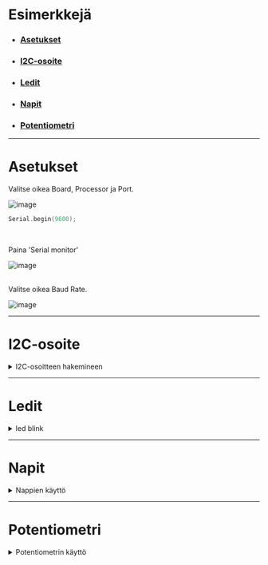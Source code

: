 # Esimerkkejä

- ### [Asetukset](#Asetukset)
- ### [I2C-osoite](#I2C-osoite)
- ### [Ledit](#Ledit)
- ### [Napit](#Napit)
- ### [Potentiometri](#Potentiometri)

---

# Asetukset

Valitse oikea Board, Processor ja Port.

![image](https://user-images.githubusercontent.com/72470168/170723042-c36b605f-f10c-403b-b07c-10a9298c01da.png)

```cpp
Serial.begin(9600);
```

<br>

Paina 'Serial monitor'

![image](https://user-images.githubusercontent.com/72470168/170723976-49afb139-5628-4156-84a8-5f783a06f897.png)

<br>
Valitse oikea Baud Rate.

![image](https://user-images.githubusercontent.com/72470168/170724179-baecb2f5-d22d-409e-9580-63b43cc6628b.png)
<br>

---

# I2C-osoite

<a name="i2c-osoite"></a>

 <details>
 <summary>
 I2C-osoitteen hakemineen
 </summary>

```cpp
#include "Arduino.h" // vain jos käytät VSCode ja PlatformIO
#include <Wire.h> //include Wire.h library

void setup()
{
   Wire.begin();       // Wire communication begin
   Serial.begin(9600); // The baudrate of Serial monitor is set in 9600
   while (!Serial)
       ; // Waiting for Serial Monitor
   Serial.println("\nI2C Scanner");
}

void loop()
{
   byte error, address; // variable for error and I2C address
   int nDevices;

   Serial.println("Scanning...");

   nDevices = 0;
   for (address = 1; address < 127; address++)
   {
       // The i2c_scanner uses the return value of
       // the Write.endTransmisstion to see if
       // a device did acknowledge to the address.
       Wire.beginTransmission(address);
       error = Wire.endTransmission();

       if (error == 0)
       {
           Serial.print("I2C device found at address 0x");
           if (address < 16)
               Serial.print("0");
           Serial.print(address, HEX);
           Serial.println("  !");
           nDevices++;
       }
       else if (error == 4)
       {
           Serial.print("Unknown error at address 0x");
           if (address < 16)
               Serial.print("0");
           Serial.println(address, HEX);
       }
   }
   if (nDevices == 0)
       Serial.println("No I2C devices found\n");
   else
       Serial.println("done\n");

   delay(5000); // wait 5 seconds for the next I2C scan
}
```

 </details>

---

# Ledit

<a name="ledit"></a>

<details>
 <summary>
 led blink
 </summary>

```cpp
#include <Arduino.h>

// sisäänrakennettu ledi (mega2560)
int ledPin = 13;

void setup()
{

    pinMode(ledPin, OUTPUT);
    pinMode(A0, INPUT_PULLUP);
}

void loop()
{

    // perus ledin vilkkuminen

    // digitalWrite(ledPin, HIGH);
    // delay(1000);
    // digitalWrite(ledPin, LOW);
    // delay(1000);

    // tekee saman kui ylempi koodi
    digitalWrite(ledPin, !digitalRead(ledPin));
    delay(1000);
}
```

 </details>

---

# Napit

<a name="napit"></a>

<details>
 <summary>
 Nappien käyttö
 </summary>

```cpp
#include "Arduino.h" // vain jos käytät VSCode ja PlatformIO

// sisäänrakennettu ledi (mega2560)
int ledPin = 13;

int tempo = 1000;

// nappien pinnit
int buttonPins[4] = {47, 49, 51, 53};

// 4 kpl nappien pinnejä (alkaa nollasta)

// buttonPins[0] = 47;
// buttonPins[1] = 49;
// buttonPins[2] = 51;
// buttonPins[3] = 53;

// nappi "malli" joka sisältää napin tiedot
struct Button
{
    int number;
    int pin;
};

//#############################################################################
// esimerkki struct käytöstä
struct Car
{
    String manufacturer;
    String model;
    unsigned int year;
    unsigned int price;
};

Car cars[3] = {
    {"Ford", "Mustang", 1969, 200000},
    {"Audi", "A4", 2017, 300000},
    {"BMW", "X5", 2018, 400000}};

// Serial.println(cars[0].manufacturer);       Ford
// Serial.println(cars[2].year);              2018
//#############################################################################

// tehdään 4 nappia
Button buttons[4];

// väliaikainen aika-muuttuja
int tempTime = 0;

void setup()
{

    // ledin pinni
    pinMode(ledPin, OUTPUT);

    // käydään kaikki napit läpi ja aseteaan tiedot
    for (int i = 0; i < sizeof(buttons) / sizeof(buttons[0]); i++)
    {
        pinMode(buttonPins[i], INPUT_PULLUP);
        buttons[i].number = i;
        buttons[i].pin = buttonPins[i];
    }

    Serial.begin(9600);
}

void checkButton(Button button)
{

    int reading = digitalRead(button.pin);

    if (reading == LOW)
    {
        if (millis() - tempTime > 50)
        {
            tempTime = millis();
            Serial.println("Button " + String(button.number) + " pressed, pin " + String(button.pin));
            while (digitalRead(button.pin) == LOW)
            {
                // wait for release
            }
            tempTime = millis();
        }
    }
}

void loop()
{
    checkButton(buttons[0]);
    checkButton(buttons[1]);
    checkButton(buttons[2]);
    checkButton(buttons[3]);
}
```

 </details>

---

# Potentiometri

<a name="potentiometri"></a>

<details>
 <summary>
 Potentiometrin käyttö
 </summary>

```cpp
// potentiometri
```

 </details>
